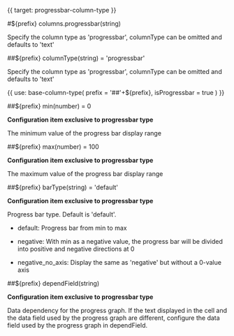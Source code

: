 {{ target: progressbar-column-type }}

#${prefix} columns.progressbar(string)

Specify the column type as 'progressbar', columnType can be omitted and defaults to 'text'

##${prefix} columnType(string) = 'progressbar'

Specify the column type as 'progressbar', columnType can be omitted and defaults to 'text'

{{ use: base-column-type(
    prefix = '##'+${prefix},
    isProgressbar = true
) }}

##${prefix} min(number) = 0

**Configuration item exclusive to progressbar type**  

The minimum value of the progress bar display range

##${prefix} max(number) = 100

**Configuration item exclusive to progressbar type**  

The maximum value of the progress bar display range

##${prefix} barType(string) = 'default'

**Configuration item exclusive to progressbar type** 

Progress bar type. Default is 'default'.

- default: Progress bar from min to max

- negative: With min as a negative value, the progress bar will be divided into positive and negative directions at 0

- negative_no_axis: Display the same as 'negative' but without a 0-value axis

##${prefix} dependField(string)

**Configuration item exclusive to progressbar type**

Data dependency for the progress graph. If the text displayed in the cell and the data field used by the progress graph are different, configure the data field used by the progress graph in dependField.